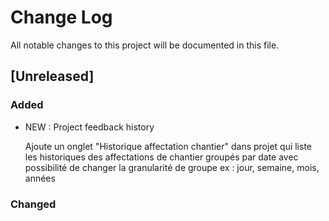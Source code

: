 # Change Log
All notable changes to this project will be documented in this file.

## [Unreleased]

### Added

- NEW : Project feedback history
  
  Ajoute un onglet "Historique affectation chantier" dans projet qui liste les historiques des affectations de chantier groupés par date avec possibilité de changer la granularité de groupe ex : jour, semaine, mois, années


### Changed


